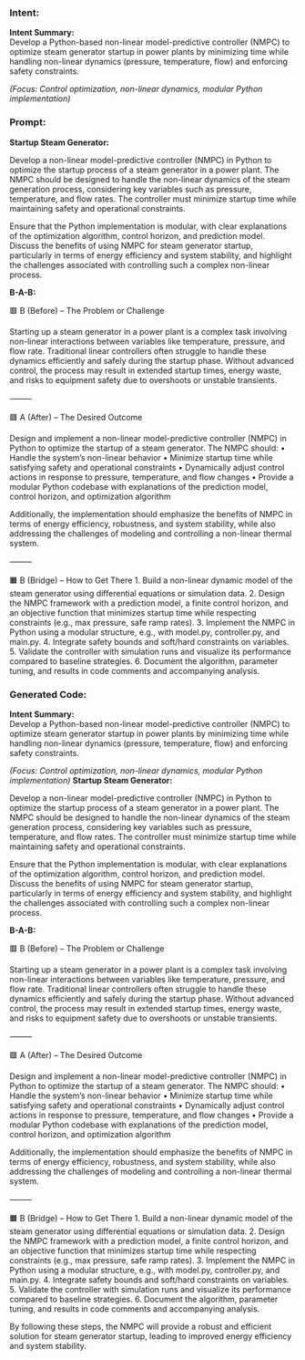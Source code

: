 ### Intent:
**Intent Summary:**  
Develop a Python-based non-linear model-predictive controller (NMPC) to optimize steam generator startup in power plants by minimizing time while handling non-linear dynamics (pressure, temperature, flow) and enforcing safety constraints.  

*(Focus: Control optimization, non-linear dynamics, modular Python implementation)*

### Prompt:
**Startup Steam Generator:**

Develop a non-linear model-predictive controller (NMPC) in Python to optimize the startup process of a steam generator in a power plant. The NMPC should be designed to handle the non-linear dynamics of the steam generation process, considering key variables such as pressure, temperature, and flow rates. The controller must minimize startup time while maintaining safety and operational constraints.

Ensure that the Python implementation is modular, with clear explanations of the optimization algorithm, control horizon, and prediction model. Discuss the benefits of using NMPC for steam generator startup, particularly in terms of energy efficiency and system stability, and highlight the challenges associated with controlling such a complex non-linear process.

**B-A-B:**

🟥 B (Before) – The Problem or Challenge

Starting up a steam generator in a power plant is a complex task involving non-linear interactions between variables like temperature, pressure, and flow rate. Traditional linear controllers often struggle to handle these dynamics efficiently and safely during the startup phase. Without advanced control, the process may result in extended startup times, energy waste, and risks to equipment safety due to overshoots or unstable transients.

⸻

🟩 A (After) – The Desired Outcome

Design and implement a non-linear model-predictive controller (NMPC) in Python to optimize the startup of a steam generator. The NMPC should:
	•	Handle the system’s non-linear behavior
	•	Minimize startup time while satisfying safety and operational constraints
	•	Dynamically adjust control actions in response to pressure, temperature, and flow changes
	•	Provide a modular Python codebase with explanations of the prediction model, control horizon, and optimization algorithm

Additionally, the implementation should emphasize the benefits of NMPC in terms of energy efficiency, robustness, and system stability, while also addressing the challenges of modeling and controlling a non-linear thermal system.

⸻

🟧 B (Bridge) – How to Get There
	1.	Build a non-linear dynamic model of the steam generator using differential equations or simulation data.
	2.	Design the NMPC framework with a prediction model, a finite control horizon, and an objective function that minimizes startup time while respecting constraints (e.g., max pressure, safe ramp rates).
	3.	Implement the NMPC in Python using a modular structure, e.g., with model.py, controller.py, and main.py.
	4.	Integrate safety bounds and soft/hard constraints on variables.
	5.	Validate the controller with simulation runs and visualize its performance compared to baseline strategies.
	6.	Document the algorithm, parameter tuning, and results in code comments and accompanying analysis.

### Generated Code:
**Intent Summary:**  
Develop a Python-based non-linear model-predictive controller (NMPC) to optimize steam generator startup in power plants by minimizing time while handling non-linear dynamics (pressure, temperature, flow) and enforcing safety constraints.  

*(Focus: Control optimization, non-linear dynamics, modular Python implementation)*
**Startup Steam Generator:**

Develop a non-linear model-predictive controller (NMPC) in Python to optimize the startup process of a steam generator in a power plant. The NMPC should be designed to handle the non-linear dynamics of the steam generation process, considering key variables such as pressure, temperature, and flow rates. The controller must minimize startup time while maintaining safety and operational constraints.

Ensure that the Python implementation is modular, with clear explanations of the optimization algorithm, control horizon, and prediction model. Discuss the benefits of using NMPC for steam generator startup, particularly in terms of energy efficiency and system stability, and highlight the challenges associated with controlling such a complex non-linear process.

**B-A-B:**

🟥 B (Before) – The Problem or Challenge

Starting up a steam generator in a power plant is a complex task involving non-linear interactions between variables like temperature, pressure, and flow rate. Traditional linear controllers often struggle to handle these dynamics efficiently and safely during the startup phase. Without advanced control, the process may result in extended startup times, energy waste, and risks to equipment safety due to overshoots or unstable transients.

⸻

🟩 A (After) – The Desired Outcome

Design and implement a non-linear model-predictive controller (NMPC) in Python to optimize the startup of a steam generator. The NMPC should:
	•	Handle the system’s non-linear behavior
	•	Minimize startup time while satisfying safety and operational constraints
	•	Dynamically adjust control actions in response to pressure, temperature, and flow changes
	•	Provide a modular Python codebase with explanations of the prediction model, control horizon, and optimization algorithm

Additionally, the implementation should emphasize the benefits of NMPC in terms of energy efficiency, robustness, and system stability, while also addressing the challenges of modeling and controlling a non-linear thermal system.

⸻

🟧 B (Bridge) – How to Get There
	1.	Build a non-linear dynamic model of the steam generator using differential equations or simulation data.
	2.	Design the NMPC framework with a prediction model, a finite control horizon, and an objective function that minimizes startup time while respecting constraints (e.g., max pressure, safe ramp rates).
	3.	Implement the NMPC in Python using a modular structure, e.g., with model.py, controller.py, and main.py.
	4.	Integrate safety bounds and soft/hard constraints on variables.
	5.	Validate the controller with simulation runs and visualize its performance compared to baseline strategies.
	6.	Document the algorithm, parameter tuning, and results in code comments and accompanying analysis.

By following these steps, the NMPC will provide a robust and efficient solution for steam generator startup, leading to improved energy efficiency and system stability.
